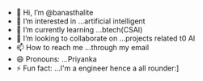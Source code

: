 - 👋 Hi, I’m @banasthalite
- 👀 I’m interested in ...artificial intelligent
- 🌱 I’m currently learning ...btech(CSAI)
- 💞️ I’m looking to collaborate on ...projects related t0 AI
- 📫 How to reach me ...through my email
- 😄 Pronouns: ...Priyanka
- ⚡ Fun fact: ...I'm a engineer hence a all rounder:]

<!---
banasthalite/banasthalite is a ✨ special ✨ repository because its `README.md` (this file) appears on your GitHub profile.
You can click the Preview link to take a look at your changes.
--->
